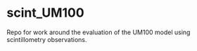 # scint_UM100
Repo for work around the evaluation of the UM100 model using scintillometry observations. 
